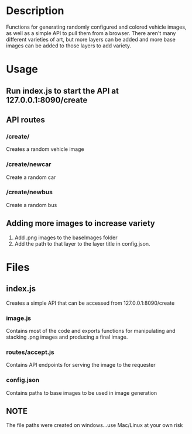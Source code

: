 # Description
Functions for generating randomly configured and colored vehicle images, as well as a simple API
to pull them from a browser.  There aren't many different varieties of art, but more layers can be added
and more base images can be added to those layers to add variety.

# Usage
## Run index.js to start the API at 127.0.0.1:8090/create
## API routes
### /create/
Creates a random vehicle image
### /create/newcar
Create a random car
### /create/newbus
Create a random bus
## Adding more images to increase variety
1. Add .png images to the baseImages folder
2. Add the path to that layer to the layer title in config.json.

# Files
## index.js
Creates a simple API that can be accessed from 127.0.0.1:8090/create


### image.js
Contains most of the code and exports functions for manipulating and stacking .png images and producing a final image.
### routes/accept.js
Contains API endpoints for serving the image to the requester
### config.json
Contains paths to base images to be used in image generation

## NOTE
The file paths were created on windows...use Mac/Linux at your own risk
